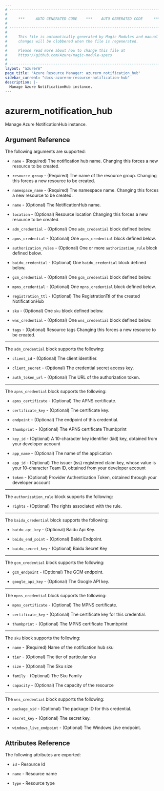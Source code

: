 ```yaml
---
# ----------------------------------------------------------------------------
#
#     ***     AUTO GENERATED CODE    ***    AUTO GENERATED CODE     ***
#
# ----------------------------------------------------------------------------
#
#     This file is automatically generated by Magic Modules and manual
#     changes will be clobbered when the file is regenerated.
#
#     Please read more about how to change this file at
#     https://github.com/Azure/magic-module-specs
#
# ----------------------------------------------------------------------------
layout: "azurerm"
page_title: "Azure Resource Manager: azurerm_notification_hub"
sidebar_current: "docs-azurerm-resource-notification-hub"
description: |-
  Manage Azure NotificationHub instance.
---
```


# azurerm_notification_hub

Manage Azure NotificationHub instance.


## Argument Reference

The following arguments are supported:

* `name` - (Required) The notification hub name. Changing this forces a new resource to be created.

* `resource_group` - (Required) The name of the resource group. Changing this forces a new resource to be created.

* `namespace_name` - (Required) The namespace name. Changing this forces a new resource to be created.

* `name` - (Optional) The NotificationHub name.

* `location` - (Optional) Resource location Changing this forces a new resource to be created.

* `adm_credential` - (Optional) One `adm_credential` block defined below.

* `apns_credential` - (Optional) One `apns_credential` block defined below.

* `authorization_rules` - (Optional) One or more `authorization_rule` block defined below.

* `baidu_credential` - (Optional) One `baidu_credential` block defined below.

* `gcm_credential` - (Optional) One `gcm_credential` block defined below.

* `mpns_credential` - (Optional) One `mpns_credential` block defined below.

* `registration_ttl` - (Optional) The RegistrationTtl of the created NotificationHub

* `sku` - (Optional) One `sku` block defined below.

* `wns_credential` - (Optional) One `wns_credential` block defined below.

* `tags` - (Optional) Resource tags Changing this forces a new resource to be created.

---

The `adm_credential` block supports the following:

* `client_id` - (Optional) The client identifier.

* `client_secret` - (Optional) The credential secret access key.

* `auth_token_url` - (Optional) The URL of the authorization token.

---

The `apns_credential` block supports the following:

* `apns_certificate` - (Optional) The APNS certificate.

* `certificate_key` - (Optional) The certificate key.

* `endpoint` - (Optional) The endpoint of this credential.

* `thumbprint` - (Optional) The APNS certificate Thumbprint

* `key_id` - (Optional) A 10-character key identifier (kid) key, obtained from your developer account

* `app_name` - (Optional) The name of the application

* `app_id` - (Optional) The issuer (iss) registered claim key, whose value is your 10-character Team ID, obtained from your developer account

* `token` - (Optional) Provider Authentication Token, obtained through your developer account

---

The `authorization_rule` block supports the following:

* `rights` - (Optional) The rights associated with the rule.

---

The `baidu_credential` block supports the following:

* `baidu_api_key` - (Optional) Baidu Api Key.

* `baidu_end_point` - (Optional) Baidu Endpoint.

* `baidu_secret_key` - (Optional) Baidu Secret Key

---

The `gcm_credential` block supports the following:

* `gcm_endpoint` - (Optional) The GCM endpoint.

* `google_api_key` - (Optional) The Google API key.

---

The `mpns_credential` block supports the following:

* `mpns_certificate` - (Optional) The MPNS certificate.

* `certificate_key` - (Optional) The certificate key for this credential.

* `thumbprint` - (Optional) The MPNS certificate Thumbprint

---

The `sku` block supports the following:

* `name` - (Required) Name of the notification hub sku

* `tier` - (Optional) The tier of particular sku

* `size` - (Optional) The Sku size

* `family` - (Optional) The Sku Family

* `capacity` - (Optional) The capacity of the resource

---

The `wns_credential` block supports the following:

* `package_sid` - (Optional) The package ID for this credential.

* `secret_key` - (Optional) The secret key.

* `windows_live_endpoint` - (Optional) The Windows Live endpoint.

## Attributes Reference

The following attributes are exported:

* `id` - Resource Id

* `name` - Resource name

* `type` - Resource type
